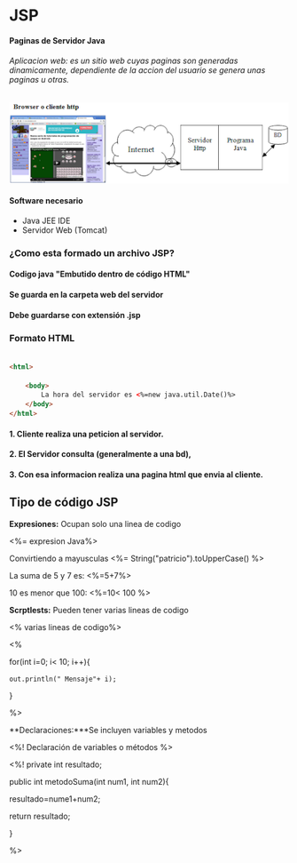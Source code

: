 # JSP
#### **P**aginas de **S**ervidor **J**ava

###### Aplicacion web: es un sitio web cuyas paginas son generadas dinamicamente, dependiente de la accion del usuario se genera unas paginas u otras.


![](https://github.com/programadorleo/ServidorJava/blob/master/img/clienteservidorbd.png)

#### Software necesario

- Java JEE IDE
- Servidor Web (Tomcat)


### ¿Como esta formado un archivo JSP?

#### Codigo java "Embutido dentro de código HTML"
#### Se guarda en la carpeta web del servidor 
#### Debe guardarse con extensión .jsp 

### Formato HTML

```html

<html>
   
    <body>
        La hora del servidor es <%=new java.util.Date()%>
    </body>
</html>
```

#### 1. Cliente realiza una peticion al servidor. 
#### 2. El Servidor consulta (generalmente a una bd), 
#### 3. Con esa informacion realiza una pagina html que envia al cliente.


## Tipo de código JSP

**Expresiones:** Ocupan solo una linea de codigo 

<%= expresion Java%>

Convirtiendo a mayusculas <%= String("patricio").toUpperCase() %>

La suma de 5 y 7 es: <%=5+7%>

10 es menor que 100: <%=10< 100 %>


**Scrptlests:**  Pueden tener varias lineas de codigo

<% varias lineas de codigo%>

<%

for(int i=0; i< 10; i++){

	out.println(" Mensaje"+ i);
}

%>


**Declaraciones:***Se incluyen variables y metodos

<%! Declaración de variables o métodos %>

<%! 
private int resultado;

public int metodoSuma(int num1, int num2){

resultado=nume1+num2;

return resultado;

}

%>






